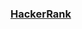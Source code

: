 ### [HackerRank](<https://www.hackerrank.com/contests/practice-1-sda/challenges/cloning-socks/problem>)